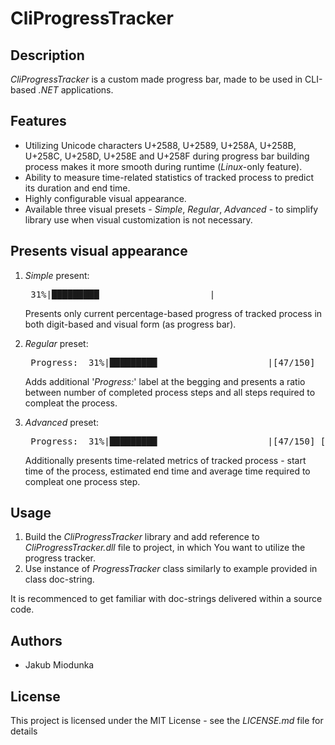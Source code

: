 # CliProgressTracker

## Description

*CliProgressTracker* is a custom made progress bar, made to be used in CLI-based *.NET* applications.

## Features

- Utilizing Unicode characters U+2588, U+2589, U+258A, U+258B, U+258C, U+258D, U+258E and U+258F during progress bar building process makes it more smooth during runtime (*Linux*-only feature).
- Ability to measure time-related statistics of tracked process to predict its duration and end time.
- Highly configurable visual appearance.
- Available three visual presets - *Simple*, *Regular*, *Advanced* - to simplify library use when visual customization is not necessary.

## Presents visual appearance

1. *Simple* present:
    <pre> 31%|█████████                     |</pre>
    Presents only current percentage-based progress  of tracked process in both digit-based and visual form (as progress bar).

2. *Regular* preset:
    <pre> Progress:  31%|█████████                     |[47/150]</pre>
    Adds additional '*Progress:*' label at the begging and presents a ratio between number of completed process steps and all steps required to compleat the process.
3. *Advanced* preset:
    <pre> Progress:  31%|█████████                     |[47/150] [13:34|13:36|00:00:01]</pre>
    Additionally presents time-related metrics of tracked process - start time of the process, estimated end time and average time required to compleat one process step.

## Usage

1. Build the *CliProgressTracker* library and add reference to *CliProgressTracker.dll* file to project, in which You want to utilize the progress tracker.
2. Use instance of *ProgressTracker* class similarly to example provided in class doc-string.

It is recommenced to get familiar with doc-strings delivered within a source code.

## Authors

- Jakub Miodunka

## License

This project is licensed under the MIT License - see the *LICENSE.md* file for details
